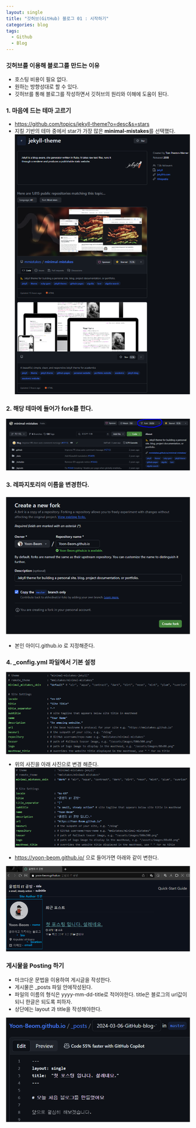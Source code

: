 ```yaml
---
layout: single
title: "깃허브(GitHub) 블로그 01 : 시작하기"
categories: blog
tags:
  - Github
  - Blog
---
```

### 깃허브를 이용해 블로그를 만드는 이유
- 호스팅 비용이 필요 없다.
- 원하는 방향성대로 할 수 있다.
- 깃허브를 통해 블로그를 작성하면서 깃허브의 원리와 이해에 도움이 된다.

### 1. 마음에 드는 테마 고르기
 - https://github.com/topics/jekyll-theme?o=desc&s=stars
 - 지킬 기반의 테마 중에서 star가 가장 많은 **minimal-mistakes**를 선택했다.
   ![GitHub-blog-01](../images/2024-03-05-GitHub-blog-1st/GitHub-blog-01.png)

### 2. 해당 테마에 들어가 fork를 한다.

![GitHub-blog-02](../images/2024-03-05-GitHub-blog-1st/GitHub-blog-02.png)

### 3. 레파지토리의 이름을 변경한다.

### ![GitHub-blog-03](../images/2024-03-05-GitHub-blog-1st/GitHub-blog-03.png)
- 본인 아이디.github.io 로 지정해준다.

### 4. _config.yml 파일에서 기본 설정

![GitHub-blog-04](../images/2024-03-05-GitHub-blog-1st/GitHub-blog-04.png)
- 위의 사진을 아래 사진으로 변경 해준다.
![GitHub-blog-05](../images/2024-03-05-GitHub-blog-1st/GitHub-blog-05.png)

- https://yoon-beom.github.io/ 으로 들어가면 아래와 같이 변한다.

![GitHub-blog-06](../images/2024-03-05-GitHub-blog-1st/GitHub-blog-06.png)

### 게시물을 Posting 하기
- 마크다운 문법을 이용하여 게시글을 작성한다.
- 게시물은 _posts 파일 안에작성된다.
- 파일의 이름의 형식은 yyyy-mm-dd-title로 적어야한다. title은 블로그의 url값이 되니 한글은 되도록 피하자.
- 상단에는 layout 과 title을 작성해야한다.

![GitHub-blog-07](../images/2024-03-05-GitHub-blog-1st/GitHub-blog-07.png)
